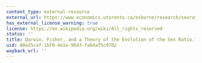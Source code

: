 ```yaml
---
content_type: external-resource
external_url: https://www.economics.utoronto.ca/osborne/research/sexratio.pdf
has_external_license_warning: true
license: https://en.wikipedia.org/wiki/All_rights_reserved
status: ''
title: Darwin, Fisher, and a Theory of the Evolution of the Sex Ratio." (PDF)
uid: 88e25caf-1bf0-4e1e-9643-fa64af5c9702
wayback_url: ''
---
```


